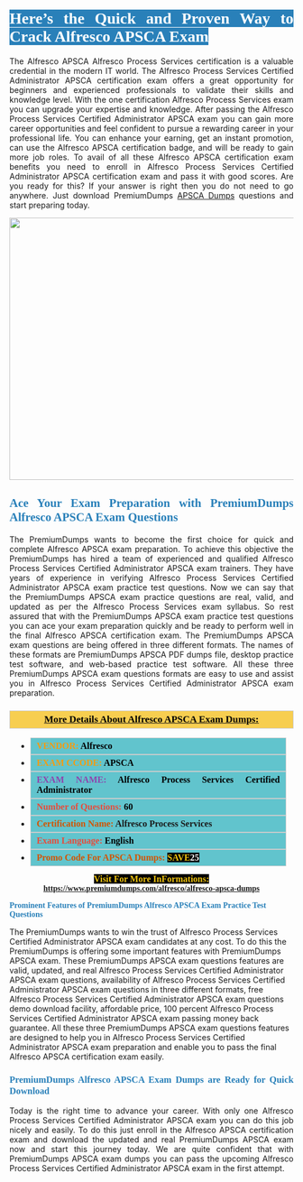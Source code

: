 <h1 style="text-align: justify;"><span style="color:#ffffff;"><span style="font-family:Georgia,serif;"><strong><span style="background-color:#2980b9;">Here’s the Quick and Proven Way to Crack Alfresco APSCA Exam</span></strong></span></span></h1>

<p style="text-align: justify;">The Alfresco APSCA Alfresco Process Services certification is a valuable credential in the modern IT world. The Alfresco Process Services Certified Administrator APSCA certification exam offers a great opportunity for beginners and experienced professionals to validate their skills and knowledge level. With the one certification Alfresco Process Services exam you can upgrade your expertise and knowledge. After passing the Alfresco Process Services Certified Administrator APSCA exam you can gain more career opportunities and feel confident to pursue a rewarding career in your professional life. You can enhance your earning, get an instant promotion, can use the Alfresco APSCA certification badge, and will be ready to gain more job roles. To avail of all these Alfresco APSCA certification exam benefits you need to enroll in Alfresco Process Services Certified Administrator APSCA certification exam and pass it with good scores. Are you ready for this? If your answer is right then you do not need to go anywhere. Just download PremiumDumps <a href="https://www.premiumdumps.com/alfresco/alfresco-apsca-dumps">APSCA Dumps</a> questions and start preparing today.</p>

<p style="text-align: center;"><a href="https://www.premiumdumps.com/alfresco/alfresco-apsca-dumps"><img alt="" src="https://i.imgur.com/KJGzbJ2.jpeg" style="width: 700px; height: 465px;" /></a></p>

<h2 style="text-align: justify;"><span style="color:#2980b9;"><span style="font-family:Georgia,serif;"><strong>Ace Your Exam Preparation with PremiumDumps Alfresco APSCA Exam Questions</strong></span></span></h2>

<p style="text-align: justify;">The PremiumDumps wants to become the first choice for quick and complete Alfresco APSCA exam preparation. To achieve this objective the PremiumDumps has hired a team of experienced and qualified Alfresco Process Services Certified Administrator APSCA exam trainers. They have years of experience in verifying Alfresco Process Services Certified Administrator APSCA exam practice test questions. Now we can say that the PremiumDumps APSCA exam practice questions are real, valid, and updated as per the Alfresco Process Services exam syllabus. So rest assured that with the PremiumDumps APSCA exam practice test questions you can ace your exam preparation quickly and be ready to perform well in the final Alfresco APSCA certification exam. The PremiumDumps APSCA exam questions are being offered in three different formats. The names of these formats are PremiumDumps APSCA PDF dumps file, desktop practice test software, and web-based practice test software. All these three PremiumDumps APSCA exam questions formats are easy to use and assist you in Alfresco Process Services Certified Administrator APSCA exam preparation.</p>

<h3 style="background: #f7ce50; border: 1px solid rgb(204, 204, 204); padding: 5px 10px; text-align: center;"><span style="font-family:Georgia,serif;"><u><u><span style="color:#000000;"><span style="font-size:11pt"><span style="line-height:normal"><b><span style="font-size:13.0pt"><span cambria="">More Details About Alfresco APSCA Exam Dumps:</span></span></b></span></span></span></u></u></span></h3>

<ul>
	<li style="margin:0cm 10pt">
	<div style="background:#61c4cd; border: 1px solid rgb(204, 204, 204); padding: 5px 10px; text-align: justify;"><span style="font-family:Georgia,serif;"><span style="font-size:11pt"><span style="line-height:normal"><b><span style="font-size:12.0pt"><span new="" roman="" times=""><span style="color:#f39c12;">VENDOR:</span> <span style="color:#000000;">Alfresco</span></span></span></b></span></span></span></div>
	</li>
	<li style="margin:0cm 10pt">
	<div style="background: #61c4cd; border: 1px solid rgb(204, 204, 204); padding: 5px 10px; text-align: justify;"><span style="font-family:Georgia,serif;"><span style="font-size:11pt"><span style="line-height:normal"><b><span style="font-size:12.0pt"><span new="" roman="" times=""><span style="color:#f39c12;">EXAM CCODE:</span> <span style="color:#000000;">APSCA</span></span></span></b></span></span></span></div>
	</li>
	<li style="margin:0cm 10pt">
	<div style="background: #61c4cd; border: 1px solid rgb(204, 204, 204); padding: 5px 10px; text-align: justify;"><span style="font-family:Georgia,serif;"><span style="font-size:11pt"><span style="line-height:normal"><b><span style="font-size:12.0pt"><span new="" roman="" times=""><span style="color:#8e44ad;">EXAM NAME:</span> <span style="color:#000000;">Alfresco Process Services Certified Administrator</span></span></span></b></span></span></span></div>
	</li>
	<li style="margin:0cm 10pt">
	<div style="background: #61c4cd; border: 1px solid rgb(204, 204, 204); padding: 5px 10px;"><span style="font-family:Georgia,serif;"><span style="font-size:11pt"><span style="line-height:normal"><b><span style="font-size:12.0pt"><span new="" roman="" times=""><span style="color:#e74c3c;">Number of Questions:</span><span style="color:#000000;"><span style="color:#f1c40f;"> </span>60</span></span></span></b></span></span></span></div>
	</li>
	<li style="margin:0cm 10pt">
	<div style="background: #61c4cd; border: 1px solid rgb(204, 204, 204); padding: 5px 10px; text-align: justify;"><span style="font-family:Georgia,serif;"><span style="font-size:11pt"><span style="line-height:normal"><b><span style="font-size:12.0pt"><span new="" roman="" times=""><span style="color:#d35400;">Certification Name:</span> Alfresco Process Services</span></span></b></span></span></span></div>
	</li>
	<li style="margin:0cm 10pt">
	<div style="background: #61c4cd; border: 1px solid rgb(204, 204, 204); padding: 5px 10px; text-align: justify;"><span style="font-family:Georgia,serif;"><span style="font-size:11pt"><span style="line-height:normal"><b><span style="font-size:12.0pt"><span new="" roman="" times=""><span style="color:#e74c3c;">Exam Language:</span> <span style="color:#000000;">English</span></span></span></b></span></span></span></div>
	</li>
	<li style="margin:0cm 10pt">
	<div style="background: #61c4cd; border: 1px solid rgb(204, 204, 204); padding: 5px 10px;"><span style="font-family:Georgia,serif;"><span style="font-size:11pt"><span style="line-height:normal"><b><span style="font-size:12.0pt"><span new="" roman="" times=""><span style="color:#d35400;">Promo Code For APSCA Dumps:</span><span style="color:#f1c40f;"> <span style="background-color:#000000;">SAVE</span></span><span style="color:#ffffff;"><span style="background-color:#000000;">25</span></span></span></span></b></span></span></span></div>
	</li>
</ul>

<p style="text-align: center;"><span style="font-family:Georgia,serif;"><strong><span style="font-size:16px;"><span style="color:#f1c40f;"><span style="background-color:#000000;">Visit For More InFormations:</span></span></span> <a href="https://www.premiumdumps.com/alfresco/alfresco-apsca-dumps">https://www.premiumdumps.com/alfresco/alfresco-apsca-dumps</a></strong></span></p>

<p><span style="color:#2980b9;"><span style="font-family:Georgia,serif;"><strong><strong><strong>Prominent Features of PremiumDumps Alfresco APSCA Exam Practice Test Questions</strong></strong></strong></span></span></p>

<p>The PremiumDumps wants to win the trust of Alfresco Process Services Certified Administrator APSCA exam candidates at any cost. To do this the PremiumDumps is offering some important features with PremiumDumps APSCA exam. These PremiumDumps APSCA exam questions features are valid, updated, and real Alfresco Process Services Certified Administrator APSCA exam questions, availability of Alfresco Process Services Certified Administrator APSCA exam questions in three different formats, free Alfresco Process Services Certified Administrator APSCA exam questions demo download facility, affordable price, 100 percent Alfresco Process Services Certified Administrator APSCA exam passing money back guarantee. All these three PremiumDumps APSCA exam questions features are designed to help you in Alfresco Process Services Certified Administrator APSCA exam preparation and enable you to pass the final Alfresco APSCA certification exam easily.</p>

<h3 style="text-align: justify;"><span style="color:#2980b9;"><span style="font-family:Georgia,serif;"><strong><strong><strong>PremiumDumps Alfresco APSCA Exam Dumps are Ready for Quick Download</strong></strong></strong></span></span></h3>

<p style="text-align: justify;">Today is the right time to advance your career. With only one Alfresco Process Services Certified Administrator APSCA exam you can do this job nicely and easily. To do this just enroll in the Alfresco APSCA certification exam and download the updated and real PremiumDumps APSCA exam now and start this journey today. We are quite confident that with PremiumDumps APSCA exam dumps you can pass the upcoming Alfresco Process Services Certified Administrator APSCA exam in the first attempt.</p>
